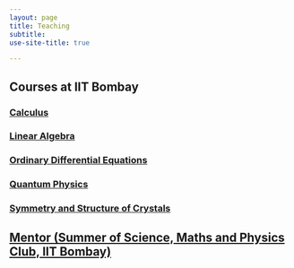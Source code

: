```yaml
---
layout: page
title: Teaching
subtitle: 
use-site-title: true

---
```

## Courses at IIT Bombay
### [Calculus](https://somphene.github.io/teaching/calculus)
### [Linear Algebra](https://somphene.github.io/teaching/linearalgebra)
### [Ordinary Differential Equations](https://somphene.github.io/teaching/odes)
### [Quantum Physics](https://somphene.github.io/teaching/quantumphysics)
### [Symmetry and Structure of Crystals](https://somphene.github.io/teaching/symmetrystructurecrystal)   

## [Mentor (Summer of Science, Maths and Physics Club, IIT Bombay)](https://somphene.github.io/teaching/summer_of_science)

